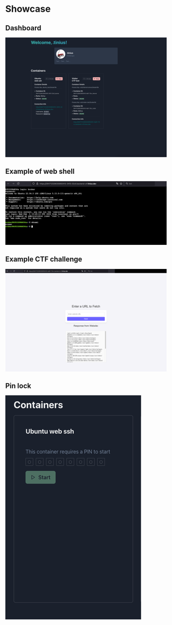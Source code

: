 # Showcase

## Dashboard
![img.png](img.png)

## Example of web shell
![img_1.png](img_1.png)


## Example CTF challenge
![img_2.png](img_2.png)

## Pin lock
![img_3.png](img_3.png)
